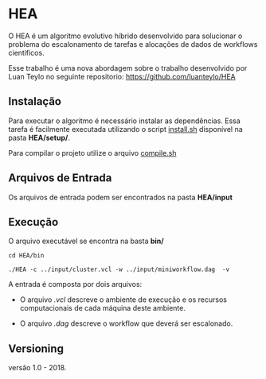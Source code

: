 # HEA

O HEA é um algoritmo evolutivo híbrido  desenvolvido para solucionar o problema do escalonamento de tarefas e alocações de dados de workflows científicos.

Esse trabalho é uma nova abordagem sobre o trabalho desenvolvido por Luan Teylo no seguinte repositorio: https://github.com/luanteylo/HEA

## Instalação

Para executar o algoritmo é necessário instalar as dependências. Essa tarefa é facilmente executada utilizando o script [install.sh](https://github.com/luanteylo/HEA/blob/master/setup/install.sh) disponível na pasta **HEA/setup/**.

Para compilar o projeto utilize o arquivo [compile.sh](https://github.com/luanteylo/HEA/blob/master/compile.sh) 

## Arquivos de Entrada

Os arquivos de entrada podem ser encontrados na pasta **HEA/input**

## Execução

O arquivo executável se encontra na basta **bin/**

`cd HEA/bin`

`./HEA -c ../input/cluster.vcl -w ../input/miniworkflow.dag  -v`

A entrada é composta por dois arquivos: 

* O arquivo *.vcl* descreve o ambiente de execução e os recursos computacionais de cada máquina deste ambiente.

* O arquivo *.dag* descreve o workflow que deverá ser escalonado.


## Versioning

versão 1.0 - 2018.
